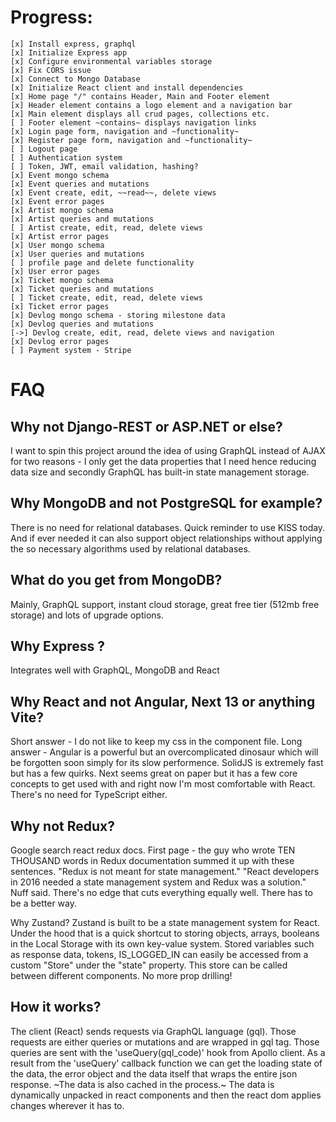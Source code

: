 # Progress:

    [x] Install express, graphql
    [x] Initialize Express app
    [x] Configure environmental variables storage
    [x] Fix CORS issue
    [x] Connect to Mongo Database
    [x] Initialize React client and install dependencies
    [x] Home page "/" contains Header, Main and Footer element
    [x] Header element contains a logo element and a navigation bar
    [x] Main element displays all crud pages, collections etc.
    [ ] Footer element ~contains~ displays navigation links
    [x] Login page form, navigation and ~functionality~
    [x] Register page form, navigation and ~functionality~
    [ ] Logout page
    [ ] Authentication system
    [ ] Token, JWT, email validation, hashing?
    [x] Event mongo schema
    [x] Event queries and mutations
    [x] Event create, edit, ~~read~~, delete views
    [x] Event error pages
    [x] Artist mongo schema
    [x] Artist queries and mutations
    [ ] Artist create, edit, read, delete views
    [x] Artist error pages
    [x] User mongo schema
    [x] User queries and mutations
    [ ] profile page and delete functionality
    [x] User error pages
    [x] Ticket mongo schema
    [x] Ticket queries and mutations
    [ ] Ticket create, edit, read, delete views
    [x] Ticket error pages
    [x] Devlog mongo schema - storing milestone data
    [x] Devlog queries and mutations
    [->] Devlog create, edit, read, delete views and navigation
    [x] Devlog error pages
    [ ] Payment system - Stripe

#

# FAQ

## Why not Django-REST or ASP.NET or else?

I want to spin this project around the idea of using GraphQL instead of AJAX for two reasons -
I only get the data properties that I need hence reducing data size and secondly GraphQL has built-in state
management storage.

## Why MongoDB and not PostgreSQL for example?

There is no need for relational databases. Quick reminder to use KISS today. And if ever needed
it can also support object relationships without applying the so necessary algorithms used by relational databases.

## What do you get from MongoDB?

Mainly, GraphQL support, instant cloud storage, great free tier (512mb free storage) and lots of upgrade options.

## Why Express ?

Integrates well with GraphQL, MongoDB and React

## Why React and not Angular, Next 13 or anything Vite?

Short answer - I do not like to keep my css in the component file. Long answer - Angular is a powerful
but an overcomplicated dinosaur which will be forgotten soon simply for its slow performence. SolidJS is extremely
fast but has a few quirks. Next seems great on paper but it has a few core concepts to get used with and right now
I'm most comfortable with React. There's no need for TypeScript either.

## Why not Redux?

Google search react redux docs. First page - the guy who wrote TEN THOUSAND words in Redux documentation
summed it up with these sentences.
"Redux is not meant for state management."
"React developers in 2016 needed a state management system and Redux was a solution."
Nuff said. There's no edge that cuts everything equally well.
There has to be a better way.

Why Zustand?
Zustand is built to be a state management system for React.
Under the hood that is a quick shortcut to storing objects, arrays, booleans in the Local Storage with its own key-value system.
Stored variables such as response data, tokens, IS_LOGGED_IN can easily be accessed from a custom "Store" under the "state" property.
This store can be called between different components.
No more prop drilling!

## How it works?

The client (React) sends requests via GraphQL language (gql). Those requests are either queries or mutations and are wrapped in gql tag.
Those queries are sent with the 'useQuery(gql_code)' hook from Apollo client.
As a result from the 'useQuery' callback function we can get the loading state of the data, the error object and the data itself that wraps the
entire json response. ~The data is also cached in the process.~ The data is dynamically unpacked in react components and then
the react dom applies changes wherever it has to.

#
